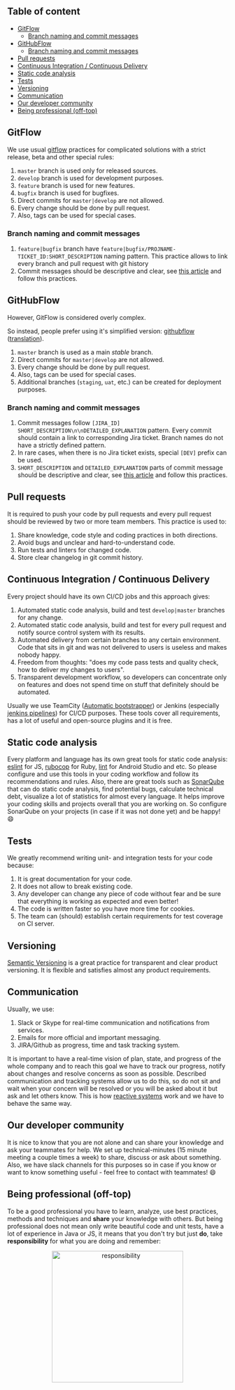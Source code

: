 ## Table of content
<!-- MarkdownTOC autolink="true" bracket="round" -->

- [GitFlow](#gitflow)
	- [Branch naming and commit messages](#branch-naming-and-commit-messages)
- [GitHubFlow](#githubflow)
	- [Branch naming and commit messages](#branch-naming-and-commit-messages-1)
- [Pull requests](#pull-requests)
- [Continuous Integration / Continuous Delivery](#continuous-integration--continuous-delivery)
- [Static code analysis](#static-code-analysis)
- [Tests](#tests)
- [Versioning](#versioning)
- [Communication](#communication)
- [Our developer community](#our-developer-community)
- [Being professional \(off-top\)](#being-professional-off-top)

<!-- /MarkdownTOC -->

## GitFlow
We use usual [gitflow][link_gitflow] practices for complicated solutions with a strict release, beta and other special rules:

1. `master` branch is used only for released sources.
2. `develop` branch is used for development purposes.
3. `feature` branch is used for new features.
4. `bugfix` branch is used for bugfixes.
5. Direct commits for `master|develop` are not allowed.
6. Every change should be done by pull request.
7. Also, tags can be used for special cases.

### Branch naming and commit messages
1. `feature|bugfix` branch have `feature|bugfix/PROJNAME-TICKET_ID:SHORT_DESCRIPTION` naming pattern. This practice allows to link every branch and pull request with git history
2. Commit messages should be descriptive and clear, see [this article][link_git_commit_best_practices] and follow this practices.

## GitHubFlow
However, GitFlow is considered overly complex.

So instead, people prefer using it's simplified version: [githubflow][link_githubflow] ([translation][link_githubflow_ru]).

1. `master` branch is used as a main *stable* branch.
2. Direct commits for `master|develop` are not allowed.
3. Every change should be done by pull request.
4. Also, tags can be used for special cases.
5. Additional branches (`staging`, `uat`, etc.) can be created for deployment purposes.

### Branch naming and commit messages
1. Commit messages follow `[JIRA_ID] SHORT_DESCRIPTION\n\nDETAILED_EXPLANATION` pattern. Every commit should contain a link to corresponding Jira ticket. Branch names do not have a strictly defined pattern.
2. In rare cases, when there is no Jira ticket exists, special `[DEV]` prefix can be used.
3. `SHORT_DESCRIPTION` and `DETAILED_EXPLANATION` parts of commit message should be descriptive and clear, see [this article][link_git_commit_best_practices] and follow this practices.

## Pull requests
It is required to push your code by pull requests and every pull request should be reviewed by two or more team members. This practice is used to:

1. Share knowledge, code style and coding practices in both directions.
2. Avoid bugs and unclear and hard-to-understand code.
3. Run tests and linters for changed code.
4. Store clear changelog in git commit history.

## Continuous Integration / Continuous Delivery
Every project should have its own CI/CD jobs and this approach gives:

1. Automated static code analysis, build and test `develop|master` branches for any change.
2. Automated static code analysis, build and test for every pull request and notify source control system with its results.
3. Automated delivery from certain branches to any certain environment. Code that sits in git and was not delivered to users is useless and makes nobody happy.
4. Freedom from thoughts: "does my code pass tests and quality check, how to deliver my changes to users".
5. Transparent development workflow, so developers can concentrate only on features and does not spend time on stuff that definitely should be automated.

Usually we use TeamCity ([Automatic bootstrapper][link_teamcity]) or Jenkins (especially [jenkins pipelines][link_jenkins_pipeline]) for CI/CD purposes. These tools cover all requirements, has a lot of useful and open-source plugins and it is free.

## Static code analysis
Every platform and language has its own great tools for static code analysis: [eslint][link_eslint] for JS, [rubocop][link_rubocop] for Ruby, [lint][link_android_lint] for Android Studio and etc. So please configure and use this tools in your coding workflow and follow its recommendations and rules.
Also, there are great tools such as [SonarQube][link_sonarcube] that can do static code analysis, find potential bugs, calculate technical debt, visualize a lot of statistics for almost every language. It helps improve your coding skills and projects overall that you are working on. So configure SonarQube on your projects (in case if it was not done yet) and be happy! :smile:

## Tests
We greatly recommend writing unit- and integration tests for your code because:
1. It is great documentation for your code.
2. It does not allow to break existing code.
3. Any developer can change any piece of code without fear and be sure that everything is working as expected and even better!
4. The code is written faster so you have more time for cookies.
5. The team can (should) establish certain requirements for test coverage on CI server.

## Versioning
[Semantic Versioning][link_semversioning] is a great practice for transparent and clear product versioning. It is flexible and satisfies almost any product requirements.

## Communication
Usually, we use:
1. Slack or Skype for real-time communication and notifications from services.
2. Emails for more official and important messaging.
3. JIRA/Github as progress, time and task tracking system.

It is important to have a real-time vision of plan, state, and progress of the whole company and to reach this goal we have to track our progress, notify about changes and resolve concerns as soon as possible. Described communication and tracking systems allow us to do this, so do not sit and wait when your concern will be resolved or you will be asked about it but ask and let others know. This is how [reactive systems][link_reactive_systems] work and we have to behave the same way.

## Our developer community
It is nice to know that you are not alone and can share your knowledge and ask your teammates for help. We set up technical-minutes (15 minute meeting a couple times a week) to share, discuss or ask about something. Also, we have slack channels for this purposes so in case if you know or want to know something useful - feel free to contact with teammates! :smile:

## Being professional (off-top)
To be a good professional you have to learn, analyze, use best practices, methods and techniques and **share** your knowledge with others. But being professional does not mean only write beautiful code and unit tests, have a lot of experience in Java or JS, it means that you don't try but just **do**, take **responsibility** for what you are doing and remember:

<p align="center">
  <img src="http://i3.kym-cdn.com/photos/images/facebook/000/933/845/c3a.jpg" alt="responsibility" width="300"/>
</p>

[link_gitflow]: http://nvie.com/posts/a-successful-git-branching-model/
[link_githubflow]: https://lucamezzalira.com/2014/03/10/git-flow-vs-github-flow/
[link_githubflow_ru]: https://habrahabr.ru/post/189046/
[link_git_commit_best_practices]: https://chris.beams.io/posts/git-commit/
[link_jenkins_pipeline]: https://jenkins.io/doc/book/pipeline/
[link_eslint]: http://eslint.org/
[link_rubocop]: https://github.com/bbatsov/rubocop
[link_android_lint]: https://developer.android.com/studio/write/lint.html
[link_semversioning]: http://semver.org/
[link_reactive_systems]: https://gist.github.com/staltz/868e7e9bc2a7b8c1f754
[link_teamcity]: https://git.itransition.com/projects/PROJECTALUDE/repos/teamcity-bootstrap/browse
[link_sonarcube]: https://git.itransition.com/projects/PROJECTALUDE/repos/sonar/browse
